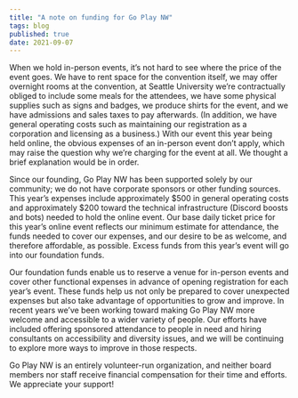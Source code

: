 ```yaml
---
title: "A note on funding for Go Play NW"
tags: blog
published: true
date: 2021-09-07
---
```


When we hold in-person events, it’s not hard to see where the price of the event goes. We have to rent space for the convention itself, we may offer overnight rooms at the convention, at Seattle University we’re contractually obliged to include some meals for the attendees, we have some physical supplies such as signs and badges, we produce shirts for the event, and we have admissions and sales taxes to pay afterwards. (In addition, we have general operating costs such as maintaining our registration as a corporation and licensing as a business.) With our event this year being held online, the obvious expenses of an in-person event don’t apply, which may raise the question why we’re charging for the event at all. We thought a brief explanation would be in order.

Since our founding, Go Play NW has been supported solely by our community; we do not have corporate sponsors or other funding sources. This year’s expenses include approximately $500 in general operating costs and approximately $200 toward the technical infrastructure (Discord boosts and bots) needed to hold the online event. Our base daily ticket price for this year’s online event reflects our minimum estimate for attendance, the funds needed to cover our expenses, and our desire to be as welcome, and therefore affordable, as possible. Excess funds from this year’s event will go into our foundation funds.

Our foundation funds enable us to reserve a venue for in-person events and cover other functional expenses in advance of opening registration for each year’s event. These funds help us not only be prepared to cover unexpected expenses but also take advantage of opportunities to grow and improve. In recent years we’ve been working toward making Go Play NW more welcome and accessible to a wider variety of people. Our efforts have included offering sponsored attendance to people in need and hiring consultants on accessibility and diversity issues, and we will be continuing to explore more ways to improve in those respects.

Go Play NW is an entirely volunteer-run organization, and neither board members nor staff receive financial compensation for their time and efforts. We appreciate your support!

